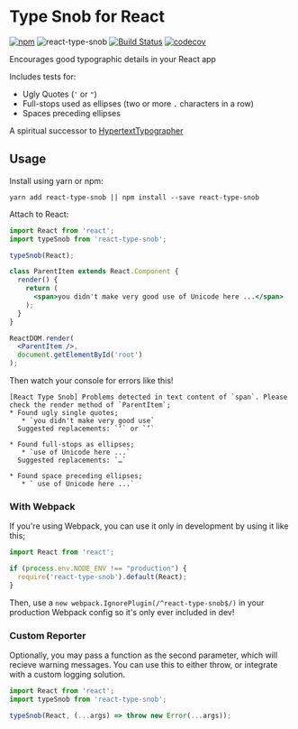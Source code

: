# Type Snob for React
[![npm](https://img.shields.io/npm/v/react-type-snob.svg?maxAge=2592000)](https://www.npmjs.com/package/react-type-snob) ![react-type-snob](https://img.shields.io/npm/l/react-type-snob.svg?maxAge=2592000)  [![Build Status](https://travis-ci.org/ticky/react-type-snob.svg?branch=develop)](https://travis-ci.org/ticky/react-type-snob) [![codecov](https://codecov.io/gh/ticky/react-type-snob/branch/develop/graph/badge.svg)](https://codecov.io/gh/ticky/react-type-snob)

Encourages good typographic details in your React app

Includes tests for:

* Ugly Quotes (`'` or `"`)
* Full-stops used as ellipses (two or more `.` characters in a row)
* Spaces preceding ellipses

A spiritual successor to [HypertextTypographer](https://github.com/ticky/HypertextTypographer)

## Usage

Install using yarn or npm:

```shell
yarn add react-type-snob || npm install --save react-type-snob
```

Attach to React:

```jsx
import React from 'react';
import typeSnob from 'react-type-snob';

typeSnob(React);

class ParentItem extends React.Component {
  render() {
    return (
      <span>you didn't make very good use of Unicode here ...</span>
    );
  }
}

ReactDOM.render(
  <ParentItem />,
  document.getElementById('root')
);
```

Then watch your console for errors like this!

```
[React Type Snob] Problems detected in text content of `span`. Please check the render method of `ParentItem`;
* Found ugly single quotes;
   * `you didn't make very good use`
  Suggested replacements: `‘` or `’`

* Found full-stops as ellipses;
   * `use of Unicode here ...`
  Suggested replacements: `…`

* Found space preceding ellipses;
   * ` use of Unicode here ...`
```

### With Webpack

If you're using Webpack, you can use it only in development by using it like this;

```jsx
import React from 'react';

if (process.env.NODE_ENV !== "production") {
  require('react-type-snob').default(React);
}
```

Then, use a `new webpack.IgnorePlugin(/^react-type-snob$/)` in your production Webpack config so it's only ever included in dev!

### Custom Reporter

Optionally, you may pass a function as the second parameter, which will recieve warning messages. You can use this to either throw, or integrate with a custom logging solution.

```jsx
import React from 'react';
import typeSnob from 'react-type-snob';

typeSnob(React, (...args) => throw new Error(...args));
```
